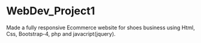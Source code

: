 # WebDev_Project1

Made a fully responsive Ecommerce website for shoes business using Html, Css, Bootstrap-4, php and  javacript(jquery).
